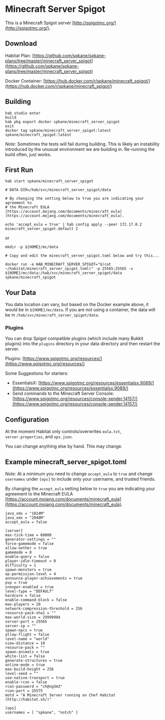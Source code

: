 # Minecraft Server Spigot

This is a Minecraft Spigot server [http://spigotmc.org/](http://spigotmc.org/).

## Download

Habitat Plan: [https://github.com/spkane/spkane-plans/tree/master/minecraft_server_spigot](https://github.com/spkane/spkane-plans/tree/master/minecraft_server_spigot)

Docker Container:
[https://hub.docker.com/r/spkane/minecraft_spigot/](https://hub.docker.com/r/spkane/minecraft_spigot/)

## Building

```
hab studio enter
build
hab pkg export docker spkane/minecraft_server_spigot
exit
docker tag spkane/minecraft_server_spigot:latest spkane/minecraft_spigot:latest
```

*Note*: Sometimes the tests will fail during building. This is likely an instability introduced by the unusual environment we are building in. Re-running the build often, just works.

## First Run

```
hab start spkane/minecraft_server_spigot

# DATA DIR=/hab/svc/minecraft_server_spigot/data

# By changing the setting below to true you are indicating your agreement to
# the Minecraft EULA [https://account.mojang.com/documents/minecraft_eula](https://account.mojang.com/documents/minecraft_eula).

echo 'accept_eula = true' | hab config apply --peer 172.17.0.2 minecraft_server_spigot.default 2
```

or

```
mkdir -p ${HOME}/mc/data

# Copy and edit the minecraft_server_spigot.toml below and try this...

docker run -e HAB_MINECRAFT_SERVER_SPIGOT="$(cat ~/habitat/minecraft_server_spigot.toml)" -p 25565:25565 -v ${HOME}/mc/data:/hab/svc/minecraft_server_spigot/data spkane/minecraft_spigot
```

## Your Data

You data location can vary, but based on the Docker example above, it would be in ```${HOME}/mc/data```. If you are not using a container, the data will be in ```/hab/svc/minecraft_server_spigot/data```.

### Plugins

You can drop Spigot compatible plugins (which include many Bukkit plugins) into the ```plugins``` directory in your data directory and then restart the server.

Plugins: [https://www.spigotmc.org/resources/](https://www.spigotmc.org/resources/)

Some Suggestions for starters:

* EssentialsX: [https://www.spigotmc.org/resources/essentialsx.9089/](https://www.spigotmc.org/resources/essentialsx.9089/)
* Send commands to the Minecraft Server Console: [https://www.spigotmc.org/resources/console-sender.14157/](https://www.spigotmc.org/resources/console-sender.14157/)

## Configuration

At the moment Habitat only controls/overwrites ```eula.txt```, ```server.properties```, and ```ops.json```.

You can change anything else by hand. This may change.

## Example minecraft_server_spigot.toml

*Note*: At a minimum you need to change ```accept_eula``` to ```true``` and change ```usernames``` under ```[ops]``` to include only your username, and trusted friends.

By changing the ```accept_eula``` setting below to ```true``` you are indicating your agreement to the Minecraft EULA [https://account.mojang.com/documents/minecraft_eula](https://account.mojang.com/documents/minecraft_eula).

```
java_xms = "1024M"
java_xmx = "2048M"
accept_eula = false

[server]
max-tick-time = 60000
generator-settings = ""
force-gamemode = false
allow-nether = true
gamemode = 0
enable-query = false
player-idle-timeout = 0
difficulty = 1
spawn-monsters = true
op-permission-level = 4
announce-player-achievements = true
pvp = true
snooper-enabled = true
level-type = "DEFAULT"
hardcore = false
enable-command-block = false
max-players = 20
network-compression-threshold = 256
resource-pack-sha1 = ""
max-world-size = 29999984
server-port = 25565
server-ip = ""
spawn-npcs = true
allow-flight = false
level-name = "world"
view-distance = 10
resource-pack = ""
spawn-animals = true
white-list = false
generate-structures = true
online-mode = true
max-build-height = 256
level-seed = ""
use-native-transport = true
enable-rcon = false
rcon-password = "ch@ng3m3"
rcon-port = 25575
motd = "A Minecraft Server running on Chef Habitat (http://habitat.sh/)"

[ops]
usernames = [ "spkane", "notch" ]
```

